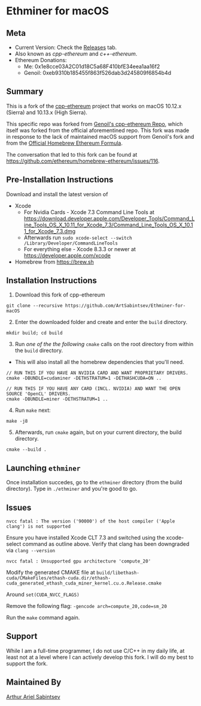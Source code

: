 # Ethminer for macOS

## Meta
- Current Version: Check the [Releases](https://github.com/ArtSabintsev/Ethminer-for-macOS/releases) tab. 
- Also known as _cpp-ethereum_ and _c++-ethereum_.
- Ethereum Donations:
  - Me: 0x1e8cce03A2C01d18C5a68F410bfE34eea1aa16f2
  - Genoil: 0xeb9310b185455f863f526dab3d245809f6854b4d

## Summary
This is a fork of the [cpp-ethereum](https://github.com/ethereum/cpp-ethereum) project that works on macOS 10.12.x (Sierra) and 10.13.x (High Sierra).

This specific repo was forked from [Genoil's cpp-ethereum Repo](https://github.com/Genoil/cpp-ethereum), which itself was forked from the official aforementined repo. This fork was made in response to the lack of maintained macOS support from Genoil's fork and from the [Official Homebrew Ethereum Formula](https://github.com/ethereum/homebrew-ethereum/).

The conversation that led to this fork can be found at https://github.com/ethereum/homebrew-ethereum/issues/116.

## Pre-Installation Instructions
Download and install the latest version of
- Xcode 
    - For Nvidia Cards - Xcode 7.3 Command Line Tools at https://download.developer.apple.com/Developer_Tools/Command_Line_Tools_OS_X_10.11_for_Xcode_7.3/Command_Line_Tools_OS_X_10.11_for_Xcode_7.3.dmg
    - Afterwards run `sudo xcode-select --switch /Library/Developer/CommandLineTools`
    - For everything else - Xcode 8.3.3 or newer at https://developer.apple.com/xcode
- Homebrew from https://brew.sh

## Installation Instructions

1. Download this fork of cpp-ethereum
```
git clone --recursive https://github.com/ArtSabintsev/Ethminer-for-macOS
```

2. Enter the downloaded folder and create and enter the `build` directory.
```
mkdir build; cd build
```

3. Run _one of the the following_ `cmake` calls on the root directory from within the `build` directory.
  - This will also install all the homebrew dependencies that you'll need.
```
// RUN THIS IF YOU HAVE AN NVIDIA CARD AND WANT PROPRIETARY DRIVERS.
cmake -DBUNDLE=cudaminer -DETHSTRATUM=1 -DETHASHCUDA=ON ..

// RUN THIS IF YOU HAVE ANY CARD (INCL. NVIDIA) AND WANT THE OPEN SOURCE 'OpenCL' DRIVERS.
cmake -DBUNDLE=miner -DETHSTRATUM=1 ..
```

4. Run `make` next:
```
make -j8
```

5. Afterwards, run `cmake` again, but on your current directory, the build directory.
```
cmake --build .
```

## Launching `ethminer`
Once installation succedes, go to the `ethminer` directory (from the build directory). Type in `./ethminer` and you're good to go.

## Issues
```
nvcc fatal : The version ('90000') of the host compiler ('Apple clang') is not supported
```
Ensure you have installed Xcode CLT 7.3 and switched using the xcode-select command as outline above.
Verify that clang has been downgraded via `clang --version`

```
nvcc fatal : Unsupported gpu architecture 'compute_20'
```
Modify the generated CMAKE file at `build/libethash-cuda/CMakeFiles/ethash-cuda.dir/ethash-cuda_generated_ethash_cuda_miner_kernel.cu.o.Release.cmake`

Around `set(CUDA_NVCC_FLAGS)` 

Remove the following flag: `-gencode arch=compute_20,code=sm_20`

Run the `make` command again.

## Support
While I am a full-time programmer, I do not use C/C++ in my daily life, at least not at a level where I can actively develop this fork. I will do my best to support the fork. 

## Maintained By
[Arthur Ariel Sabintsev](http://www.sabintsev.com)
